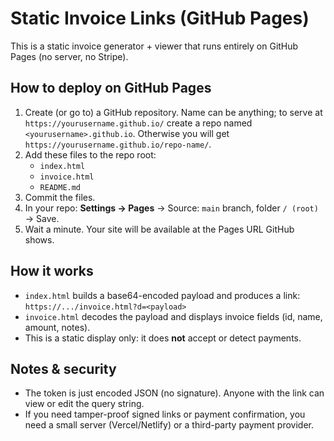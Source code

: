 # Static Invoice Links (GitHub Pages)

This is a static invoice generator + viewer that runs entirely on GitHub Pages (no server, no Stripe).

## How to deploy on GitHub Pages
1. Create (or go to) a GitHub repository. Name can be anything; to serve at `https://yourusername.github.io/` create a repo named `<yourusername>.github.io`. Otherwise you will get `https://yourusername.github.io/repo-name/`.
2. Add these files to the repo root:
   - `index.html`
   - `invoice.html`
   - `README.md`
3. Commit the files.
4. In your repo: **Settings → Pages** → Source: `main` branch, folder `/ (root)` → Save.
5. Wait a minute. Your site will be available at the Pages URL GitHub shows.

## How it works
- `index.html` builds a base64-encoded payload and produces a link:
  `https://.../invoice.html?d=<payload>`
- `invoice.html` decodes the payload and displays invoice fields (id, name, amount, notes).
- This is a static display only: it does **not** accept or detect payments.

## Notes & security
- The token is just encoded JSON (no signature). Anyone with the link can view or edit the query string.
- If you need tamper-proof signed links or payment confirmation, you need a small server (Vercel/Netlify) or a third-party payment provider.

